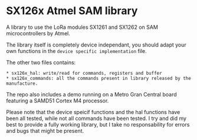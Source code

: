 # SX126x Atmel SAM library
 A library to use the LoRa modules SX1261 and SX1262 on SAM microcontrollers by Atmel.

 The library itself is completely device independant, you should adapt your own functions in the `device specific implementation` file.

 The other two files contains:

    * sx126x_hal: write/read for commands, registers and buffer
    * sx126x_commands: all the commands present in library released by the manufacture.

The repo also includes a demo running on a Metro Gran Central board featuring a SAMD51 Cortex M4 processor.

Please note that the device speicif functions and the hal functions have been all tested, while not all commands have been tested. I try and did my best to provide a fully working library, but I take no responsability for errors and bugs that might be present.
